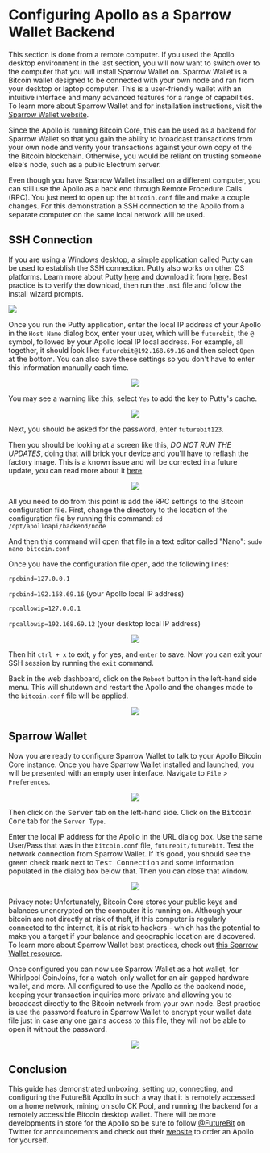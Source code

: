 # Configuring Apollo as a Sparrow Wallet Backend
This section is done from a remote computer. If you used the Apollo desktop environment in the last section, you will now want to switch over to the computer that you will install Sparrow Wallet on. Sparrow Wallet is a Bitcoin wallet designed to be connected with your own node and ran from your desktop or laptop computer. This is a user-friendly wallet with an intuitive interface and many advanced features for a range of capabilities. To learn more about Sparrow Wallet and for installation instructions, visit the [Sparrow Wallet website](https://www.sparrowwallet.com/).

Since the Apollo is running Bitcoin Core, this can be used as a backend for Sparrow Wallet so that you gain the ability to broadcast transactions from your own node and verify your transactions against your own copy of the the Bitcoin blockchain. Otherwise, you would be reliant on trusting someone else's node, such as a public Electrum server.

Even though you have Sparrow Wallet installed on a different computer, you can still use the Apollo as a back end through Remote Procedure Calls (RPC). You just need to open up the `bitcoin.conf` file and make a couple changes. For this demonstration a SSH connection to the Apollo from a separate computer on the same local network will be used. 

## SSH Connection
If you are using a Windows desktop, a simple application called Putty can be used to establish the SSH connection. Putty also works on other OS platforms. Learn more about Putty [here](https://www.putty.org/) and download it from [here](https://www.chiark.greenend.org.uk/~sgtatham/putty/latest.html). Best practice is to verify the download, then run the `.msi` file and follow the install wizard prompts.

![](assets/ssh00.png)

Once you run the Putty application, enter the local IP address of your Apollo in the `Host Name` dialog box, enter your user, which will be `futurebit`, the `@` symbol, followed by your Apollo local IP local address. For example, all together, it should look like: `futurebit@192.168.69.16` and then select `Open` at the bottom. You can also save these settings so you don't have to enter this information manually each time. 

<p align="center">
  <img src="assets/ssh01.png">
</p>

You may see a warning like this, select `Yes` to add the key to Putty's cache.  

<p align="center">
  <img src="assets/ssh02.png">
</p>

Next, you should be asked for the password, enter `futurebit123`.

Then you should be looking at a screen like this, *DO NOT RUN THE UPDATES*, doing that will brick your device and you'll have to reflash the factory image. This is a known issue and will be corrected in a future update, you can read more about it [here](https://bitcointalk.org/index.php?topic=5340015.msg57091053#msg57091053). 

<p align="center">
  <img src="assets/ssh03.png">
</p>

All you need to do from this point is add the RPC settings to the Bitcoin configuration file. First, change the directory to the location of the configuration file by running this command: `cd /opt/apolloapi/backend/node`

And then this command will open that file in a text editor called "Nano": `sudo nano bitcoin.conf`

Once you have the configuration file open, add the following lines:

`rpcbind=127.0.0.1`

`rpcbind=192.168.69.16` (your Apollo local IP address)

`rpcallowip=127.0.0.1`

`rpcallowip=192.168.69.12` (your desktop local IP address)

<p align="center">
  <img src="assets/ssh04.png">
</p>

Then hit `ctrl + x` to exit, `y` for yes, and `enter` to save. Now you can exit your SSH session by running the `exit` command. 

Back in the web dashboard, click on the `Reboot` button in the left-hand side menu. This will shutdown and restart the Apollo and the changes made to the `bitcoin.conf` file will be applied. 

<p align="center">
  <img src="assets/reboot00.png">
</p>

## Sparrow Wallet
Now you are ready to configure Sparrow Wallet to talk to your Apollo Bitcoin Core instance. Once you have Sparrow Wallet installed and launched, you will be presented with an empty user interface. Navigate to `File` > `Preferences`.

<p align="center">
  <img src="assets/sparrow00.png">
</p>

Then click on the <kbd>Server</kbd> tab on the left-hand side. Click on the <kbd>Bitcoin Core</kbd> tab for the `Server Type`. 

Enter the local IP address for the Apollo in the URL dialog box. Use the same User/Pass that was in the `bitcoin.conf` file, `futurebit/futurebit`. Test the network connection from Sparrow Wallet. If it’s good, you should see the green check mark next to <kbd>Test Connection</kbd> and some information populated in the dialog box below that. Then you can close that window.   

<p align="center">
  <img src="assets/sparrow02.png">
</p>

Privacy note: Unfortunately, Bitcoin Core stores your public keys and balances unencrypted on the computer it is running on. Although your bitcoin are not directly at risk of theft, if this computer is regularly connected to the internet, it is at risk to hackers - which has the potential to make you a target if your balance and geographic location are discovered. To learn more about Sparrow Wallet best practices, check out [this Sparrow Wallet resource](https://www.sparrowwallet.com/docs/best-practices.html). 

Once configured you can now use Sparrow Wallet as a hot wallet, for Whirlpool CoinJoins, for a watch-only wallet for an air-gapped hardware wallet, and more. All configured to use the Apollo as the backend node, keeping your transaction inquiries more private and allowing you to broadcast directly to the Bitcoin network from your own node. Best practice is use the password feature in Sparrow Wallet to encrypt your wallet data file just in case any one gains access to this file, they will not be able to open it without the password.  

<p align="center">
  <img src="assets/sparrow03.png">
</p>


## Conclusion
This guide has demonstrated unboxing, setting up, connecting, and configuring the FutureBit Apollo in such a way that it is remotely accessed on a home network, mining on solo CK Pool, and running the backend for a remotely accessible Bitcoin desktop wallet. There will be more developments in store for the Apollo so be sure to follow [@FutureBit](https://twitter.com/FutureBit) on Twitter for announcements and check out their [website](https://www.futurebit.io/) to order an Apollo for yourself.  
